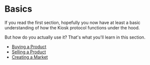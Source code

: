 # Basics

If you read the first section, hopefully you now have at least a basic understanding of how the Kiosk protocol functions under the hood.

But how do you actually use it? That's what you'll learn in this section.

* [Buying a Product](../basics/buy-product.md)
* [Selling a Product](../basics/sell-product.md)
* [Creating a Market](../basics/create-market.md)